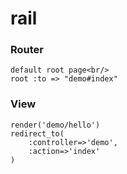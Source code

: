 # rail

### Router
    default root page<br/>
    root :to => "demo#index"


### View
    render('demo/hello')
    redirect_to(
        :controller=>'demo',
        :action=>'index'
    ) 
